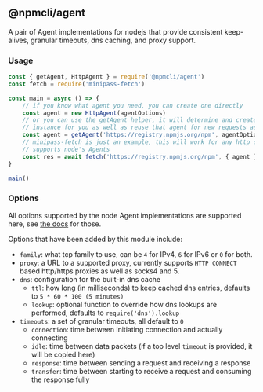 ## @npmcli/agent

A pair of Agent implementations for nodejs that provide consistent keep-alives, granular timeouts, dns caching, and proxy support.

### Usage

```js
const { getAgent, HttpAgent } = require('@npmcli/agent')
const fetch = require('minipass-fetch')

const main = async () => {
    // if you know what agent you need, you can create one directly
    const agent = new HttpAgent(agentOptions)
    // or you can use the getAgent helper, it will determine and create an Agent
    // instance for you as well as reuse that agent for new requests as appropriate
    const agent = getAgent('https://registry.npmjs.org/npm', agentOptions)
    // minipass-fetch is just an example, this will work for any http client that
    // supports node's Agents
    const res = await fetch('https://registry.npmjs.org/npm', { agent })
}

main()
```

### Options

All options supported by the node Agent implementations are supported here, see [the docs](https://nodejs.org/api/http.html#new-agentoptions) for those.

Options that have been added by this module include:

- `family`: what tcp family to use, can be `4` for IPv4, `6` for IPv6 or `0` for both.
- `proxy`: a URL to a supported proxy, currently supports `HTTP CONNECT` based http/https proxies as well as socks4 and 5.
- `dns`: configuration for the built-in dns cache
    - `ttl`: how long (in milliseconds) to keep cached dns entries, defaults to `5 * 60 * 100 (5 minutes)`
    - `lookup`: optional function to override how dns lookups are performed, defaults to `require('dns').lookup`
- `timeouts`: a set of granular timeouts, all default to `0`
    - `connection`: time between initiating connection and actually connecting
    - `idle`: time between data packets (if a top level `timeout` is provided, it will be copied here)
    - `response`: time between sending a request and receiving a response
    - `transfer`: time between starting to receive a request and consuming the response fully
